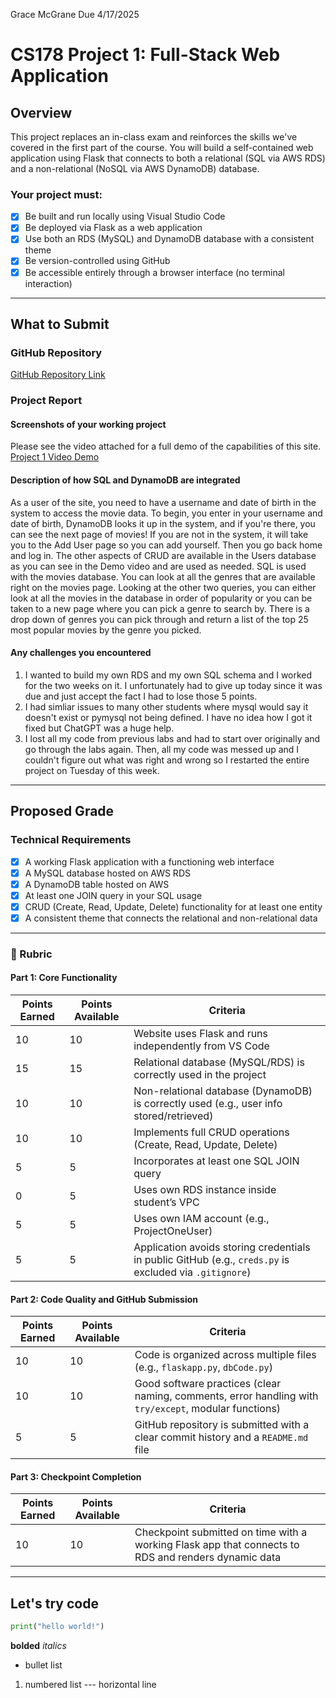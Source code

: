 Grace McGrane
Due 4/17/2025

# CS178 Project 1: Full-Stack Web Application

## Overview

This project replaces an in-class exam and reinforces the skills we've covered in the first part of the course. You will build a self-contained web application using Flask that connects to both a relational (SQL via AWS RDS) and a non-relational (NoSQL via AWS DynamoDB) database.

### Your project must:
- [x] Be built and run locally using Visual Studio Code  
- [x] Be deployed via Flask as a web application  
- [x] Use both an RDS (MySQL) and DynamoDB database with a consistent theme  
- [x] Be version-controlled using GitHub  
- [x] Be accessible entirely through a browser interface (no terminal interaction)  

---

## What to Submit

### GitHub Repository  
[GitHub Repository Link](https://github.com/grmcgr/CS178_Project1)

### Project Report  
#### Screenshots of your working project  
Please see the video attached for a full demo of the capabilities of this site.
[Project 1 Video Demo](https://1drv.ms/v/c/331a865ca5d07667/Ed-lupMSuKNPpHixjW54UmsBUUF9ENb93u8Hd6WMgJ1_fA?e=o31eEZ)

#### Description of how SQL and DynamoDB are integrated  
As a user of the site, you need to have a username and date of birth in the system to access the movie data. To begin, you enter in your username and date of birth, DynamoDB looks it up in the system, and if you're there, you can see the next page of movies! If you are not in the system, it will take you to the Add User page so you can add yourself. Then you go back home and log in. The other aspects of CRUD are available in the Users database as you can see in the Demo video and are used as needed. 
SQL is used with the movies database. You can look at all the genres that are available right on the movies page. Looking at the other two queries, you can either look at all the movies in the database in order of popularity or you can be taken to a new page where you can pick a genre to search by. There is a drop down of genres you can pick through and return a list of the top 25 most popular movies by the genre you picked.

#### Any challenges you encountered  
1. I wanted to build my own RDS and my own SQL schema and I worked for the two weeks on it. I unfortunately had to give up today since it was due and just accept the fact I had to lose those 5 points. 
2. I had simliar issues to many other students where mysql would say it doesn't exist or pymysql not being defined. I have no idea how I got it fixed but ChatGPT was a huge help. 
3. I lost all my code from previous labs and had to start over originally and go through the labs again. Then, all my code was messed up and I couldn't figure out what was right and wrong so I restarted the entire project on Tuesday of this week. 

---

## Proposed Grade

### Technical Requirements

- [x] A working Flask application with a functioning web interface  
- [x] A MySQL database hosted on AWS RDS  
- [x] A DynamoDB table hosted on AWS  
- [x] At least one JOIN query in your SQL usage  
- [x] CRUD (Create, Read, Update, Delete) functionality for at least one entity  
- [x] A consistent theme that connects the relational and non-relational data  

---

### 🧮 Rubric

#### Part 1: Core Functionality

| Points Earned | Points Available | Criteria |
|---------------|------------------|----------|
| 10 | 10 | Website uses Flask and runs independently from VS Code |
| 15 | 15 | Relational database (MySQL/RDS) is correctly used in the project |
| 10 | 10 | Non-relational database (DynamoDB) is correctly used (e.g., user info stored/retrieved) |
| 10 | 10 | Implements full CRUD operations (Create, Read, Update, Delete) |
| 5  | 5  | Incorporates at least one SQL JOIN query |
| 0  | 5  | Uses own RDS instance inside student’s VPC |
| 5  | 5  | Uses own IAM account (e.g., ProjectOneUser) |
| 5  | 5  | Application avoids storing credentials in public GitHub (e.g., `creds.py` is excluded via `.gitignore`) |

#### Part 2: Code Quality and GitHub Submission

| Points Earned | Points Available | Criteria |
|---------------|------------------|----------|
| 10 | 10 | Code is organized across multiple files (e.g., `flaskapp.py`, `dbCode.py`) |
| 10 | 10 | Good software practices (clear naming, comments, error handling with `try/except`, modular functions) |
| 5  | 5  | GitHub repository is submitted with a clear commit history and a `README.md` file |

#### Part 3: Checkpoint Completion

| Points Earned | Points Available | Criteria |
|---------------|------------------|----------|
| 10 | 10 | Checkpoint submitted on time with a working Flask app that connects to RDS and renders dynamic data |

---







## Let's try code
``` python
print("hello world!")
```

**bolded**
*italics*
- bullet list
1. numbered list
--- horizontal line
